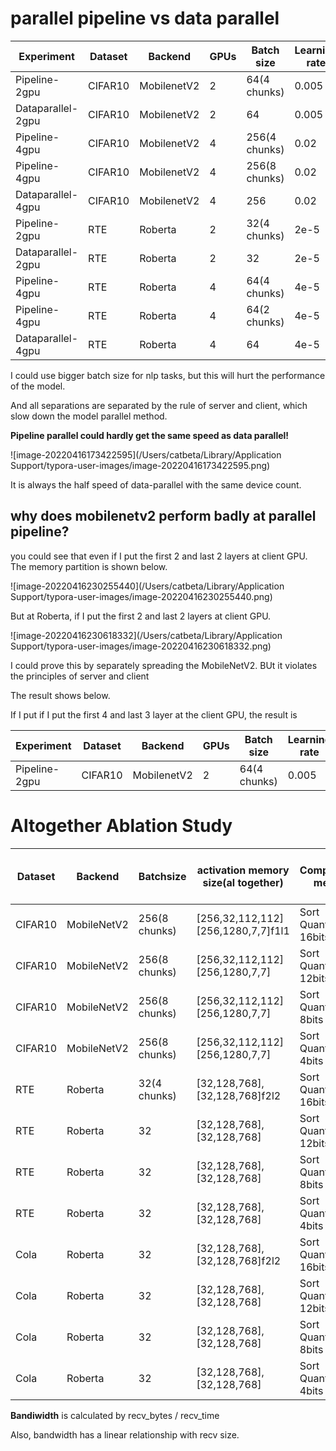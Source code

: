 #  parallel pipeline vs data parallel

| Experiment        | Dataset | Backend     | GPUs | Batch size    | Learning rate | Top-1 acc (%) | Throughput | Speed up |
| ----------------- | ------- | ----------- | ---- | ------------- | ------------- | ------------- | ---------- | -------- |
| Pipeline-2gpu     | CIFAR10 | MobilenetV2 | 2    | 64(4 chunks)  | 0.005         | 95.89±0.07    | 228.57/s   | 0.607×   |
| Dataparallel-2gpu | CIFAR10 | MobilenetV2 | 2    | 64            | 0.005         | 95.83±0.04    | 376.47/s   | 1×       |
| Pipeline-4gpu     | CIFAR10 | MobilenetV2 | 4    | 256(4 chunks) | 0.02          | 96.03±0.14    | 400.30/s   | 1.07×    |
| Pipeline-4gpu     | CIFAR10 | MobilenetV2 | 4    | 256(8 chunks) | 0.02          | 96.07±0.05    | 397.30/s   | 1.06×    |
| Dataparallel-4gpu | CIFAR10 | MobilenetV2 | 4    | 256           | 0.02          | 95.94±0.09    | 627.22/s   | 1.66×    |
| Pipeline-2gpu     | RTE     | Roberta     | 2    | 32(4 chunks)  | 2e-5          | 78.33±0.31    | 61.53/s    | 0.80×    |
| Dataparallel-2gpu | RTE     | Roberta     | 2    | 32            | 2e-5          | 79.4±0.57     | 76.19/s    | 1×       |
| Pipeline-4gpu     | RTE     | Roberta     | 4    | 64(4 chunks)  | 4e-5          | 78.17±0.44    | 106.40/s   | 1.40×    |
| Pipeline-4gpu     | RTE     | Roberta     | 4    | 64(2 chunks)  | 4e-5          | 78.15±0.22    | 96.40/s    | 1.01×    |
| Dataparallel-4gpu | RTE     | Roberta     | 4    | 64            | 4e-5          | 79.4±0.41     | 95.53/s    | 1.25×    |

I could use bigger batch size for nlp tasks, but this will hurt the performance of the model.

And all separations are separated by the rule of server and client, which slow down the model parallel method.

**Pipeline parallel could hardly get the same speed as data parallel!**

![image-20220416173422595](/Users/catbeta/Library/Application Support/typora-user-images/image-20220416173422595.png)

It is always the half speed of data-parallel with the same device count.

## why does mobilenetv2 perform badly at parallel pipeline?

you could see that even if I put the first 2 and last 2 layers at client GPU. The memory partition is shown below.

![image-20220416230255440](/Users/catbeta/Library/Application Support/typora-user-images/image-20220416230255440.png)

But at Roberta, if I put the first 2 and last 2 layers at client GPU. 

![image-20220416230618332](/Users/catbeta/Library/Application Support/typora-user-images/image-20220416230618332.png)

I could prove this by separately spreading the MobileNetV2. BUt it violates the principles of server and client

The result shows below.

If I put  if I put the first 4 and last 3 layer at the client GPU, the result is

| Experiment    | Dataset | Backend     | GPUs | Batch size   | Learning rate | Throughput | Speed up |
| ------------- | ------- | ----------- | ---- | ------------ | ------------- | ---------- | -------- |
| Pipeline-2gpu | CIFAR10 | MobilenetV2 | 2    | 64(4 chunks) | 0.005         | 228.57/s   | 0.851×   |

# Altogether Ablation Study

| Dataset | Backend     | Batchsize     | activation memory size(al together) | Compression method       | compression ratio | Validation acc(in cola is Matthew) | Bandwidth          |
| ------- | ----------- | ------------- | ----------------------------------- | ------------------------ | ----------------- | ---------------------------------- | ------------------ |
| CIFAR10 | MobileNetV2 | 256(8 chunks) | [256,32,112,112] [256,1280,7,7]f1l1 | Sort Quantization 16bits | 0.5               | 96.0%±0.13%                        | 160.73G/s 25.94G/s |
| CIFAR10 | MobileNetV2 | 256(8 chunks) | [256,32,112,112] [256,1280,7,7]     | Sort Quantization 12bits | 0.375             | 95.9%±0.14%                        | 131.41G/s 17.97G/s |
| CIFAR10 | MobileNetV2 | 256(8 chunks) | [256,32,112,112] [256,1280,7,7]     | Sort Quantization 8bits  | 0.25              | 95.7%±0.03%                        | 89.51G/s 13.03G/s  |
| CIFAR10 | MobileNetV2 | 256(8 chunks) | [256,32,112,112] [256,1280,7,7]     | Sort Quantization 4bits  | 0.125             | 87.1%                              | 37.13G/s 6.51G/s   |
| RTE     | Roberta     | 32(4 chunks)  | [32,128,768],[32,128,768]f2l2       | Sort Quantization 16bits | 0.5               | 79.6%±0.18%                        | 11.04G/s           |
| RTE     | Roberta     | 32            | [32,128,768],[32,128,768]           | Sort Quantization 12bits | 0.375             | 79.6%±0.20%                        | 8.19G/s            |
| RTE     | Roberta     | 32            | [32,128,768],[32,128,768]           | Sort Quantization 8bits  | 0.25              | 79.4%±0.21%                        | 5.37GB/s           |
| RTE     | Roberta     | 32            | [32,128,768],[32,128,768]           | Sort Quantization 4bits  | 0.125             | 52.2%                              | 2.774G/s           |
| Cola    | Roberta     | 32            | [32,128,768],[32,128,768]f2l2       | Sort Quantization 16bits | 0.5               | 64.5±0.48                          | 11.33G/s           |
| Cola    | Roberta     | 32            | [32,128,768],[32,128,768]           | Sort Quantization 12bits | 0.375             | 63.93±0.22                         | 7.96G/s            |
| Cola    | Roberta     | 32            | [32,128,768],[32,128,768]           | Sort Quantization 8bits  | 0.25              | 63.20±0.12                         | 5.91GN/s           |
| Cola    | Roberta     | 32            | [32,128,768],[32,128,768]           | Sort Quantization 4bits  | 0.125             | 0                                  | 2.65G/s            |

**Bandiwidth** is calculated by recv_bytes / recv_time

Also, bandwidth has a linear relationship with recv size.